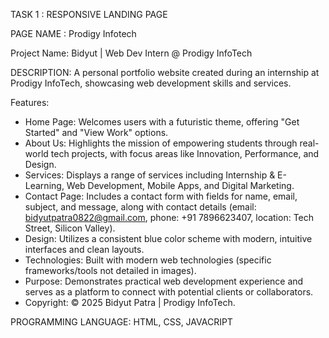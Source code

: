 TASK 1 : RESPONSIVE LANDING PAGE 

PAGE NAME : Prodigy Infotech

Project Name: Bidyut | Web Dev Intern @ Prodigy InfoTech

DESCRIPTION: A personal portfolio website created during an internship at Prodigy InfoTech, showcasing web development skills and services.

Features:
  - Home Page: Welcomes users with a futuristic theme, offering "Get Started" and "View Work" options.
  - About Us: Highlights the mission of empowering students through real-world tech projects, with focus areas like Innovation, Performance, and Design.
  - Services: Displays a range of services including Internship & E-Learning, Web Development, Mobile Apps, and Digital Marketing.
  - Contact Page: Includes a contact form with fields for name, email, subject, and message, along with contact details (email: bidyutpatra0822@gmail.com, phone: +91 7896623407, location: Tech Street, Silicon Valley).
- Design: Utilizes a consistent blue color scheme with modern, intuitive interfaces and clean layouts.
- Technologies: Built with modern web technologies (specific frameworks/tools not detailed in images).
- Purpose: Demonstrates practical web development experience and serves as a platform to connect with potential clients or collaborators.
- Copyright: © 2025 Bidyut Patra | Prodigy InfoTech.

PROGRAMMING LANGUAGE: HTML, CSS, JAVACRIPT

